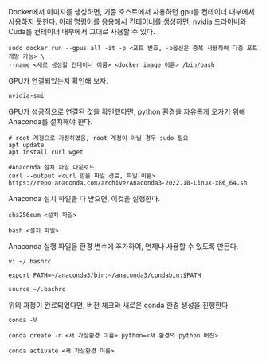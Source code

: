 Docker에서 이미지를 생성하면, 기존 호스트에서 사용하던 gpu를 컨테이너 내부에서 사용하지 못한다. 아래 명령어를 응용해서 컨테이너를 생성하면, nvidia 드라이버와 Cuda를 컨테이너 내부에서 그대로 사용할 수 있다.

```
sudo docker run --gpus all -it -p <포트 번호, -p옵션은 중복 사용하여 다중 포트 개방 가능> \
--name <새로 생성할 컨테이너 이름> <docker image 이름> /bin/bash
```

GPU가 연결되었는지 확인해 보자.
```
nvidia-smi
```

GPU가 성공적으로 연결된 것을 확인했다면, python 환경을 자유롭게 오가기 위해 Anaconda를 설치해야 한다.
```
# root 계정으로 가정하였음, root 계정이 아닐 경우 sudo 필요
apt update
apt install curl wget

#Anaconda 설치 파일 다운로드
curl --output <curl 받을 파일 경로, 파일 이름> https://repo.anaconda.com/archive/Anaconda3-2022.10-Linux-x86_64.sh
```

Anaconda 설치 파일을 다 받으면, 이것을 실행한다.
```
sha256sum <설치 파일>

bash <설치 파일>
```

Anaconda 실행 파일을 환경 변수에 추가하여, 언제나 사용할 수 있도록 만든다.
```
vi ~/.bashrc

export PATH=~/anaconda3/bin:~/anaconda3/condabin:$PATH

source ~/.bashrc
```

위의 과정이 완료되었다면, 버전 체크와 새로운 conda 환경 생성을 진행한다.
```
conda -V

conda create -n <새 가상환경 이름> python=<새 환경의 python 버전>

conda activate <새 가상환경 이름>
```